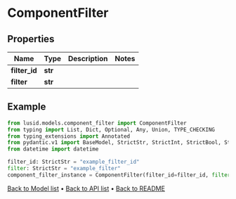 # ComponentFilter

## Properties
Name | Type | Description | Notes
------------ | ------------- | ------------- | -------------
**filter_id** | **str** |  | 
**filter** | **str** |  | 
## Example

```python
from lusid.models.component_filter import ComponentFilter
from typing import List, Dict, Optional, Any, Union, TYPE_CHECKING
from typing_extensions import Annotated
from pydantic.v1 import BaseModel, StrictStr, StrictInt, StrictBool, StrictFloat, StrictBytes, Field, validator, ValidationError, conlist, constr
from datetime import datetime

filter_id: StrictStr = "example_filter_id"
filter: StrictStr = "example_filter"
component_filter_instance = ComponentFilter(filter_id=filter_id, filter=filter)

```

[Back to Model list](../README.md#documentation-for-models) &#8226; [Back to API list](../README.md#documentation-for-api-endpoints) &#8226; [Back to README](../README.md)

